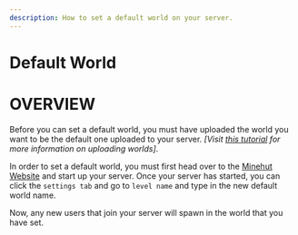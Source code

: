 ```yaml
---
description: How to set a default world on your server.
---
```


# Default World

# OVERVIEW

Before you can set a default world, you must have uploaded the world you want to be the default one uploaded to your server. *[Visit [this tutorial](https://minehut.xyz/faq/ul) for more information on uploading worlds]*.

In order to set a default world, you must first head over to the [Minehut Website](https://minehut.com) and start up your server. Once your server has started, you can click the `settings tab` and go to `level name` and type in the new default world name.

Now, any new users that join your server will spawn in the world that you have set.
